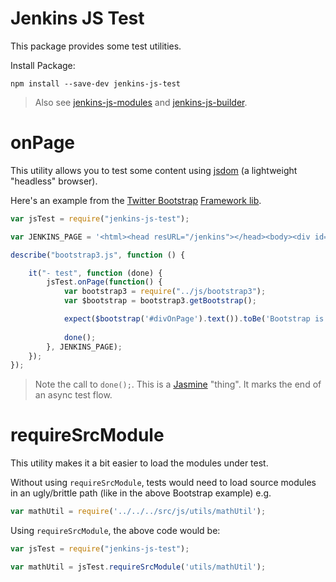 # Jenkins JS Test

This package provides some test utilities.

Install Package:

```
npm install --save-dev jenkins-js-test
```

> Also see [jenkins-js-modules] and [jenkins-js-builder].

# onPage
This utility allows you to test some content using [jsdom] (a lightweight "headless" browser).

Here's an example from the [Twitter Bootstrap](https://github.com/jenkinsci/js-libs/tree/master/bootstrap) [Framework lib].

```javascript
var jsTest = require("jenkins-js-test");

var JENKINS_PAGE = '<html><head resURL="/jenkins"></head><body><div id="divOnPage">Bootstrap is everywhere</div></body></html>';

describe("bootstrap3.js", function () {

    it("- test", function (done) {
        jsTest.onPage(function() {
            var bootstrap3 = require("../js/bootstrap3");
            var $bootstrap = bootstrap3.getBootstrap();

            expect($bootstrap('#divOnPage').text()).toBe('Bootstrap is everywhere');
            
            done();
        }, JENKINS_PAGE);
    });
});
```

> Note the call to `done();`. This is a [Jasmine] "thing". It marks the end of an async test flow.

# requireSrcModule
This utility makes it a bit easier to load the modules under test.

Without using `requireSrcModule`, tests would need to load source modules in an ugly/brittle path
(like in the above Bootstrap example) e.g.

```javascript
var mathUtil = require('../../../src/js/utils/mathUtil');
```

Using `requireSrcModule`, the above code would be:
 
```javascript
var jsTest = require("jenkins-js-test");

var mathUtil = jsTest.requireSrcModule('utils/mathUtil');
```

[jsdom]: https://github.com/tmpvar/jsdom
[jenkins-js-modules]: https://github.com/tfennelly/jenkins-js-modules
[jenkins-js-builder]: https://github.com/tfennelly/jenkins-js-builder
[Framework lib]: https://github.com/jenkinsci/js-libs
[Jasmine]: http://jasmine.github.io/
